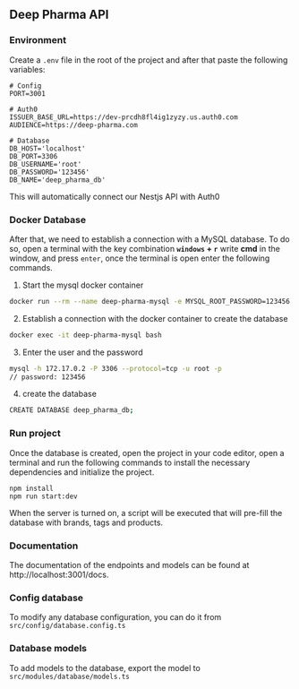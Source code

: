 ## Deep Pharma API

### Environment

Create a `.env` file in the root of the project and after that paste the following variables:

```env
# Config
PORT=3001

# Auth0
ISSUER_BASE_URL=https://dev-prcdh8fl4ig1zyzy.us.auth0.com
AUDIENCE=https://deep-pharma.com

# Database
DB_HOST='localhost'
DB_PORT=3306
DB_USERNAME='root'
DB_PASSWORD='123456'
DB_NAME='deep_pharma_db'
```

This will automatically connect our Nestjs API with Auth0

### Docker Database

After that, we need to establish a connection with a MySQL database. To do so, open a terminal with the key combination **`windows` + `r`** write **cmd** in the window, and press `enter`, once the terminal is open enter the following commands.

1. Start the mysql docker container

```bash
docker run --rm --name deep-pharma-mysql -e MYSQL_ROOT_PASSWORD=123456 -d -p 3306:3306 mysql
```

2. Establish a connection with the docker container to create the database

```bash
docker exec -it deep-pharma-mysql bash
```

3. Enter the user and the password

```bash
mysql -h 172.17.0.2 -P 3306 --protocol=tcp -u root -p
// password: 123456
```

4. create the database

```bash
CREATE DATABASE deep_pharma_db;
```

### Run project

Once the database is created, open the project in your code editor, open a terminal and run the following commands to install the necessary dependencies and initialize the project.

```env
npm install
npm run start:dev
```

When the server is turned on, a script will be executed that will pre-fill the database with brands, tags and products.

### Documentation

The documentation of the endpoints and models can be found at http://localhost:3001/docs.

### Config database

To modify any database configuration, you can do it from
`src/config/database.config.ts`

### Database models

To add models to the database, export the model to `src/modules/database/models.ts`
